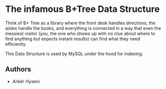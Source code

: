 # The infamous B+Tree Data Structure
Think of B+ Tree as a library where the front desk handles directions, the aisles handle the books, and everything is connected in a way that even the messiest visitor (you, the one who shows up with no clue about where to find anything but expects instant results) can find what they need efficiently.

This Data Structure is used by MySQL under the hood for indexing.
## Authors
- Arbër Hyseni

